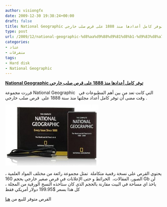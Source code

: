 ```yaml
---
author: visiongfx
date: 2009-12-30 19:38:24+00:00
draft: false
title: National Geographic توفر كامل أعدادها منذ 1888 على قرص صلب خارجي
type: post
url: /2009/12/national-geographic-%d8%aa%d9%88%d9%81%d8%b1-%d9%83%d8%a7%d9%85%d9%84-%d8%a3%d8%b9%d8%af%d8%a7%d8%af%d9%87%d8%a7-%d9%85%d9%86%d8%b0-1888-%d8%b9%d9%84%d9%89-%d9%82%d8%b1%d8%b5-%d8%b5%d9%84%d8%a8-%d8%ae/
categories:
- عتاد
- متفرقات
tags:
- Hard disk
- National Geographic
---
```


[**National Geographic توفر كامل أعدادها منذ 1888 على قرص صلب خارجي**](https://www.it-scoop.com/2009/12/national-geographic-%d8%aa%d9%88%d9%81%d8%b1-%d9%83%d8%a7%d9%85%d9%84-%d8%a3%d8%b9%d8%af%d8%a7%d8%af%d9%87%d8%a7-%d9%85%d9%86%d8%b0-1888-%d8%b9%d9%84%d9%89-%d9%82%d8%b1%d8%b5-%d8%b5%d9%84%d8%a8-%d8%ae/)


قررت مجموعة National Geographic   التي كانت تعد من بين أهم المطبوعات في وقت مضى أن توفر كامل أعداد مجلتها منذ سنة   1888 على  قرص صلب خارجي .

[![](natgeo-300x195.jpg)
](https://www.it-scoop.com/2009/12/national-geographic-%d8%aa%d9%88%d9%81%d8%b1-%d9%83%d8%a7%d9%85%d9%84-%d8%a3%d8%b9%d8%af%d8%a7%d8%af%d9%87%d8%a7-%d9%85%d9%86%d8%b0-1888-%d8%b9%d9%84%d9%89-%d9%82%d8%b1%d8%b5-%d8%b5%d9%84%d8%a8-%d8%ae/)

يحتوي القرص على  نسخة رقمية متكاملة  تمثل مجموعة رائعة من مختلف المواد العلمية ، الصور، المقالات،  الخرائط و حتى الإعلانات في قرص صغير خارجي بحجم 160 Gb لن ياخذ اي مساحة في البيت مقارنة بالحجم الذي كان ستأخذه النسخ الورقية من المجلة ، كل هذا بسعر $199.95 دولار أمريكي فقط

القرص متوفر للبيع من [هنا ](http://shop.nationalgeographic.com/ngs/browse/productDetail.jsp?productId=1076014)
